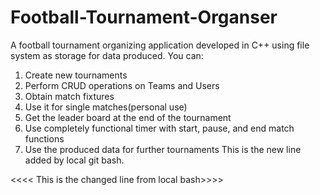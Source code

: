 # Football-Tournament-Organser
A football tournament organizing application developed in C++ using file system as storage for data produced.
You can:
  1. Create new tournaments
  2. Perform CRUD operations on Teams and Users
  3. Obtain match fixtures
  4. Use it for single matches(personal use)
  5. Get the leader board at the end of the tournament
  6. Use completely functional timer with start, pause, and end match functions
  7. Use the produced data for further tournaments
This is the new line added by local git bash.


<<<< This is the changed line from local bash>>>>
